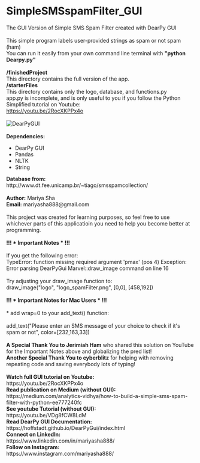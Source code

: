 # SimpleSMSspamFilter_GUI
The GUI Version of Simple SMS Spam Filter created with DearPy GUI
<br>
<br>
This simple program labels user-provided strings as spam or not spam (ham)
<br>
You can run it easily from your own command line terminal with <b>"python Dearpy.py"</b>
<br>
<br>
<b>/finishedProject</b>
<br>
This directory contains the full version of the app.
<br>
<b>/starterFiles</b>
<br>
This directory contains only the logo, database, and functions.py
<br>
app.py is incomplete, and is only useful to you if you follow the Python Simplified tutorial on Youtube:
<br>
https://youtu.be/2RocXKPPx4o
<br>
<br>
![DearPyGUI](https://user-images.githubusercontent.com/32107652/99757481-48d73a80-2aa4-11eb-9e11-29fdc96f6c06.jpg)
<br>
<br>
<b>Dependencies:</b>
<br>
<ul>
  <li>DearPy GUI</li>
  <li>Pandas</li>
  <li>NLTK</li>
  <li>String</li>
</ul>
<b>Database from:</b>
<br>
http://www.dt.fee.unicamp.br/~tiago/smsspamcollection/
<br>
<br>
<b>Author:</b> Mariya Sha
<br>
<b>Email:</b> mariyasha888@gmail.com
<br>
<br>
This project was created for learning purposes, so feel free to use
<br>
whichever parts of this applicatioin you need to help you become better at programming.
<br>
<br>
<b>!!! * Important Notes * !!!</b>
<br>
<br>
If you get the following error:
<br>
TypeError: function missing required argument 'pmax' (pos 4)
Exception: Error parsing DearPyGui Marvel::draw_image command on line 16
<br>
<br>
Try adjusting your draw_image function to:
<br>
draw_image("logo", "logo_spamFilter.png", [0,0], [458,192])
<br>
<br>
<b>!!! * Important Notes for Mac Users * !!!</b>
<br>
<br>
* add wrap=0 to your add_text() function:
<br>
<br>
add_text("Please enter an SMS message of your choice to check if it's spam or not",
    color=[232,163,33])
<br>
<br>
<b>A Special Thank You to Jerimiah Ham</b> who shared this solution on YouTube for the Important Notes above and globalizing the pred list!
<br>
<b>Another Special Thank You to cyberblitz</b> for helping with removing repeating code and saving everybody lots of typing!
<br>
<br>
<b>Watch full GUI tutorial on Youtube:</b>
<br>
https://youtu.be/2RocXKPPx4o
<br>
<b>Read publication on Medium (without GUI):</b>
<br>
https://medium.com/analytics-vidhya/how-to-build-a-simple-sms-spam-filter-with-python-ee777240fc
<br>
<b>See youtube Tutorial (without GUI):</b>
<br>
https://youtu.be/VDg8fCW8LdM
<br>
<b>Read DearPy GUI Documentation:</b>
<br>
https://hoffstadt.github.io/DearPyGui/index.html
<br>
<b>Connect on LinkedIn:</b>
<br>
https://www.linkedin.com/in/mariyasha888/
<br>
<b>Follow on Instagram:</b>
<br>
https://www.instagram.com/mariyasha888/

